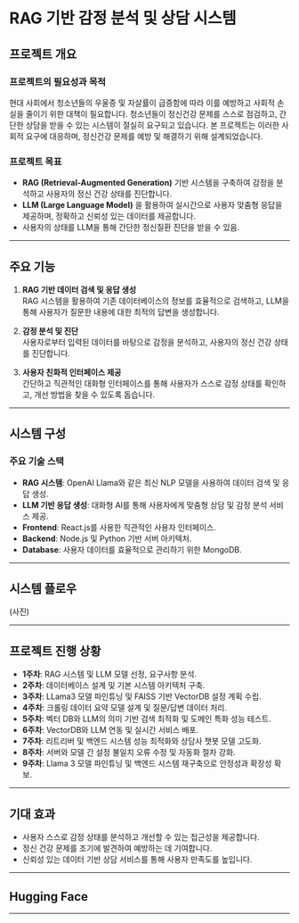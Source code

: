 # RAG 기반 감정 분석 및 상담 시스템

## 프로젝트 개요

### 프로젝트의 필요성과 목적
현대 사회에서 청소년들의 우울증 및 자살률이 급증함에 따라 이를 예방하고 사회적 손실을 줄이기 위한 대책이 필요합니다. 청소년들이 정신건강 문제를 스스로 점검하고, 간단한 상담을 받을 수 있는 시스템이 절실히 요구되고 있습니다. 본 프로젝트는 이러한 사회적 요구에 대응하며, 정신건강 문제를 예방 및 해결하기 위해 설계되었습니다.

### 프로젝트 목표
- **RAG (Retrieval-Augmented Generation)** 기반 시스템을 구축하여 감정을 분석하고 사용자의 정신 건강 상태를 진단합니다.
- **LLM (Large Language Model)** 을 활용하여 실시간으로 사용자 맞춤형 응답을 제공하며, 정확하고 신뢰성 있는 데이터를 제공합니다.
- 사용자의 상태를 LLM을 통해 간단한 정신질환 진단을 받을 수 있음.

---

## 주요 기능
1. **RAG 기반 데이터 검색 및 응답 생성**  
   RAG 시스템을 활용하여 기존 데이터베이스의 정보를 효율적으로 검색하고, LLM을 통해 사용자가 질문한 내용에 대한 최적의 답변을 생성합니다.

2. **감정 분석 및 진단**  
   사용자로부터 입력된 데이터를 바탕으로 감정을 분석하고, 사용자의 정신 건강 상태를 진단합니다.

3. **사용자 친화적 인터페이스 제공**  
   간단하고 직관적인 대화형 인터페이스를 통해 사용자가 스스로 감정 상태를 확인하고, 개선 방법을 찾을 수 있도록 돕습니다.

---

## 시스템 구성

### 주요 기술 스택
- **RAG 시스템**: OpenAI Llama와 같은 최신 NLP 모델을 사용하여 데이터 검색 및 응답 생성.
- **LLM 기반 응답 생성**: 대화형 AI를 통해 사용자에게 맞춤형 상담 및 감정 분석 서비스 제공.
- **Frontend**: React.js를 사용한 직관적인 사용자 인터페이스.
- **Backend**: Node.js 및 Python 기반 서버 아키텍처.
- **Database**: 사용자 데이터를 효율적으로 관리하기 위한 MongoDB.

---

## 시스템 플로우


(사진)


---

## 프로젝트 진행 상황

- **1주차**: RAG 시스템 및 LLM 모델 선정, 요구사항 분석.
- **2주차**: 데이터베이스 설계 및 기본 시스템 아키텍처 구축.
- **3주차**: LLama3 모델 파인튜닝 및 FAISS 기반 VectorDB 설정 계획 수립.
- **4주차**: 크롤링 데이터 요약 모델 설계 및 질문/답변 데이터 처리.
- **5주차**: 벡터 DB와 LLM의 의미 기반 검색 최적화 및 도메인 특화 성능 테스트.
- **6주차**: VectorDB와 LLM 연동 및 실시간 서비스 배포.
- **7주차**: 리트리버 및 백엔드 시스템 성능 최적화와 상담사 챗봇 모델 고도화.
- **8주차**: 서버와 모델 간 설정 불일치 오류 수정 및 자동화 절차 강화.
- **9주차**: Llama 3 모델 파인튜닝 및 백엔드 시스템 재구축으로 안정성과 확장성 확보.


---

## 기대 효과
- 사용자 스스로 감정 상태를 분석하고 개선할 수 있는 접근성을 제공합니다.
- 정신 건강 문제를 조기에 발견하여 예방하는 데 기여합니다.
- 신뢰성 있는 데이터 기반 상담 서비스를 통해 사용자 만족도를 높입니다.

---

## Hugging Face

---
